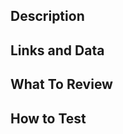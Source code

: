 ## Description
<!--
PR to add a new Kotlion sample _"SAMPLE_NAME"_ in `SAMPLE_CATEGORY` category.
-->
## Links and Data
<!--
Sample Epic: `runtime/common-samples/issues/ISSUE`
-->
## What To Review
<!--
-  Review the code to make sure it is easy to follow like other samples on Android
- `README.md` and `README.metadata.json` files
-->

## How to Test
<!--
Run the sample on the sample viewer or the repo.
-->

<!--
## To Discuss
-->

<!--
## Screenshots
-->
